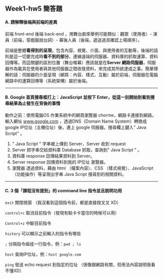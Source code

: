 ## Week1-hw5 簡答題

#### A. 請解釋後端與前端的差異

前端 front-end 後端 back-end ，用舞台劇來舉例可能類似：觀眾（使用者）- 演員（前端，穿戲服說台詞）- 幕後人員（後端，遞送道具確認上場順序）。

前端是整體**看得到的呈現**，包含內容、視覺、介面、與使用者的互動等，後端的話則是這一切要完成時**看不到的部分**，連線遠端的伺服器、資料庫的抓取運算、資料回傳等。而這關鍵的區別位置（舞台帷幕）應該就是在**Server 網路伺服器**，伺服器作為載具在使用者與其他伺服器之間收發資料，來完成其所欲達成之事。簡單理解的話：伺服器的介面呈現（網頁：內容、樣式、互動）屬於前端，伺服器在電腦網路中的運算回傳等（系統架構）屬於後端。

---

#### B. Google 首頁搜尋框打上：JavaScript 並按下 Enter，從這一刻開始到看到搜尋結果為止發生在背後的事情

動作之前：使用電腦OS 作業系統中的網頁瀏覽器 chorme，網路卡連接到網路。輸入網址  www.google.com ，透過DNS（Domain Name System）轉換成 google IP位址（主機位址）後，連上 google 伺服器。搜尋欄上鍵入" Java Script" 。

1. " Java Script " 字串被上傳到 Server，Server 收到 request
2. Server 把字串交給資料庫 Database 抓取，查詢到" Java Script " 。
3.  資料庫 response 回傳結果資料到 Server。
4. Server response 回傳資料到我的 IP位址 瀏覽器。
5. 瀏覽器 透過資料，藉由 html （檔案內容）、CSS （樣式視覺）、JavaScript （功能操作）等呈現出字串 Java Script 搜尋到的相關資料。

***

#### C. 3 個「課程沒有提到」的 command line 指令並且說明功用

`exit`  關閉視窗 （我沒看到這個指令前，都是直接按叉叉 XD）

`control+c`  取消目前指令（發現有點卡卡當住的時候可以用）

`Control+z`  中斷目前指令

`history` 可以顯示之前輸入的指令有哪些

`;` 分隔指令組成一行指令，例：`pwd ; ls`

`host` 查詢IP位址，例：`host google.com` 

`ping` 發送 echo request 到指定的位址 （很像跟網路有關，但用法內容說明我看不懂XD）